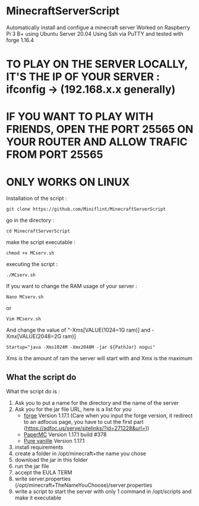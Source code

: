 # MinecraftServerScript
Automatically install and configue a minecraft server
Worked on Raspberry Pi 3 B+ using Ubuntu Server 20.04 Using Ssh via PuTTY and tested with forge 1.16.4
# TO PLAY ON THE SERVER LOCALLY, IT'S THE IP OF YOUR SERVER : ifconfig -> (192.168.x.x generally)
# IF YOU WANT TO PLAY WITH FRIENDS, OPEN THE PORT 25565 ON YOUR ROUTER AND ALLOW TRAFIC FROM PORT 25565

#                               ONLY WORKS ON LINUX
Installation of the script :
```
git clone https://github.com/Miniflint/MinecraftServerScript
```
go in the directory :
```
cd MinecraftServerScript
```

make the script executable :
```
chmod +x MCserv.sh
```

executing the script :
```
./MCserv.sh
```

If you want to change the RAM usage of your server : 
```
Nano MCserv.sh
```
or
```
Vim MCserv.sh
```
And change the value of "-Xms[VALUE(1024=1G ram)] and -Xmx[VALUE(2048=2G ram)]
```
Startup="java -Xms1024M -Xmx2048M -jar ${PathJar} nogui"
```
Xms is the amount of ram the server will start with and Xmx is the maximum

##    What the script do
What the script do is :
  1. Ask you to put a name for the directory and the name of the server
  2. Ask you for the jar file URL, here is a list for you
     - [forge](https://maven.minecraftforge.net/net/minecraftforge/forge/1.17.1-37.0.108/forge-1.17.1-37.0.108-installer.jar) Version 1.17.1 (Care when you input the forge version, it redirect to an adfocus page, you have to cut the first part (https://adfoc.us/serve/sitelinks/?id=271228&url=))
     - [PaperMC](https://papermc.io/api/v2/projects/paper/versions/1.17.1/builds/378/downloads/paper-1.17.1-378.jar) Version 1.17.1 build #378
     - [Pure vanille](https://launcher.mojang.com/v1/objects/a16d67e5807f57fc4e550299cf20226194497dc2/server.jar) Version 1.17.1
  4. install requirements
  5. create a folder in /opt/minecraft+the name you chose
  6. download the jar in this folder
  7. run the jar file
  8. accept the EULA TERM
  9. write server.properties (/opt/minecraft+TheNameYouChoose)/server.properties
  10. write a script to start the server with only 1 command in /opt/scripts and make it executable
